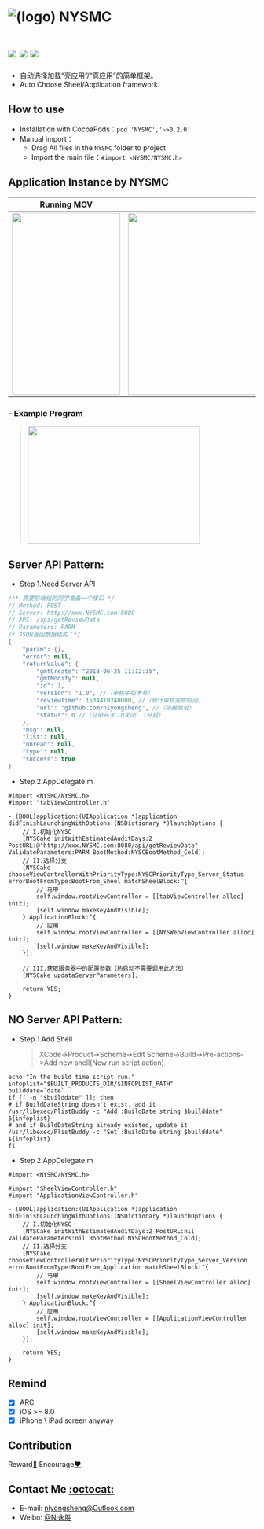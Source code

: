 ![(logo)](https://github.com/niyongsheng/NYSMC/blob/master/logo.png?raw=true)
NYSMC
===
[![](https://img.shields.io/badge/platform-iOS-orange.svg)](https://developer.apple.com/ios/)
[![](http://img.shields.io/travis/CocoaPods/CocoaPods/master.svg?style=flat)](https://travis-ci.org/CocoaPods/CocoaPods)
[![](https://img.shields.io/badge/license-MIT-blue.svg)](https://github.com/niyongsheng/NYSMC/blob/master/LICENSE)
===
* 自动选择加载“壳应用”/“真应用”的简单框架。
* Auto Choose Sheel/Application framework.

## <a id="How_to_use"></a>How to use
* Installation with CocoaPods：`pod 'NYSMC','~>0.2.0'`
* Manual import：
    * Drag All files in the `NYSMC` folder to project
    * Import the main file：`#import <NYSMC/NYSMC.h>`

## <a id="Application_Instance_by_NYSMC"></a>Application Instance by NYSMC
Running MOV | Flow Chart Image
------------ | -------------
<img src="https://raw.githubusercontent.com/niyongsheng/NYSMC/master/Demonstration.mov" width="220" height="370"> | <img src="https://raw.githubusercontent.com/niyongsheng/NYSMC/master/%20flowChart.png" width="670" height="370">
### - Example Program
> <img src="https://github.com/niyongsheng/NYSMC/blob/master/IMG_0049.jpg?raw=true" width="350" height="240">

## <a id="Server_API_Pattern:"></a>Server API Pattern:
* Step 1.Need Server API 
```java
/** 需要后端组的同学准备一个接口 */
// Method: POST
// Server: http://xxx.NYSMC.com:8080
// API: /api/getReviewData
// Parameters: PARM
/* JSON返回数据结构：*/
{
    "param": {},
    "error": null,
    "returnValue": {
        "gmtCreate": "2018-06-25 11:12:35",
        "gmtModify": null,
        "id": 1,
        "version": "1.0", //（审核中版本号）
        "reviewTime": 1534419240000, //（预计审核完成时间）
        "url": "github.com/niyongsheng", //（链接地址）
        "status": 0 //（马甲开关：0关闭  1开启）
    },
    "msg": null,
    "list": null,
    "unread": null,
    "type": null,
    "success": true
}
```

* Step 2.AppDelegate.m
```objc
#import <NYSMC/NYSMC.h>
#import "tabViewController.h"

- (BOOL)application:(UIApplication *)application didFinishLaunchingWithOptions:(NSDictionary *)launchOptions {
    // I.初始化NYSC
    [NYSCake initWithEstimatedAuditDays:2 PostURL:@"http://xxx.NYSMC.com:8080/api/getReviewData" ValidateParameters:PARM BootMethod:NYSCBootMethod_Cold];
    // II.选择分支
    [NYSCake chooseViewControllerWithPriorityType:NYSCPriorityType_Server_Status errorBootFromType:BootFrom_Sheel matchSheelBlock:^{
        // 马甲
        self.window.rootViewController = [[tabViewController alloc] init];
        [self.window makeKeyAndVisible];
    } ApplicationBlock:^{
        // 应用
        self.window.rootViewController = [[NYSWebViewController alloc] init];
        [self.window makeKeyAndVisible];
    }];
    
    // III.获取服务器中的配置参数（热启动不需要调用此方法）
    [NYSCake updataServerParameters];
    
    return YES;
}
```

## <a id="NO_Server_API_Pattern:"></a>NO Server API Pattern:
* Step 1.Add Shell
   > XCode->Product->Scheme->Edit Scheme->Build->Pre-actions->Add new shell(New run script action)
```shell
echo "In the build time script run."
infoplist="$BUILT_PRODUCTS_DIR/$INFOPLIST_PATH"
builddate=`date`
if [[ -n "$builddate" ]]; then
# if BuildDateString doesn't exist, add it
/usr/libexec/PlistBuddy -c "Add :BuildDate string $builddate" ${infoplist}
# and if BuildDateString already existed, update it
/usr/libexec/PlistBuddy -c "Set :BuildDate string $builddate" ${infoplist}
fi
```
* Step 2.AppDelegate.m
```objc
#import <NYSMC/NYSMC.h>

#import "SheelViewController.h"
#import "ApplicationViewController.h"

- (BOOL)application:(UIApplication *)application didFinishLaunchingWithOptions:(NSDictionary *)launchOptions {
    // I.初始化NYSC
    [NYSCake initWithEstimatedAuditDays:2 PostURL:nil ValidateParameters:nil BootMethod:NYSCBootMethod_Cold];
    // II.选择分支
    [NYSCake chooseViewControllerWithPriorityType:NYSCPriorityType_Server_Version errorBootFromType:BootFrom_Application matchSheelBlock:^{
    	// 马甲
        self.window.rootViewController = [[SheelViewController alloc] init];
        [self.window makeKeyAndVisible];
    } ApplicationBlock:^{
    	// 应用
        self.window.rootViewController = [[ApplicationViewController alloc] init];
        [self.window makeKeyAndVisible];
    }];
    
    return YES;
}
```

## Remind
- [x] ARC
- [x] iOS >= 8.0
- [x] iPhone \ iPad screen anyway

## Contribution
Reward[:lollipop:](+8618853936112)  Encourage[:heart:](https://github.com/niyongsheng/NYSMC/stargazers)

## Contact Me [:octocat:](https://niyongsheng.github.io)
* E-mail: niyongsheng@Outlook.com
* Weibo: [@Ni永胜](https://weibo.com/u/2198015423)
